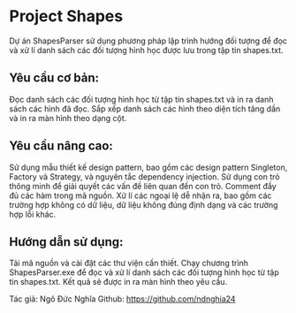 # Project Shapes
Dự án ShapesParser sử dụng phương pháp lập trình hướng đối tượng để đọc và xử lí danh sách các đối tượng hình học được lưu trong tập tin shapes.txt.

## Yêu cầu cơ bản:
Đọc danh sách các đối tượng hình học từ tập tin shapes.txt và in ra danh sách các hình đã đọc.
Sắp xếp danh sách các hình theo diện tích tăng dần và in ra màn hình theo dạng cột.

## Yêu cầu nâng cao:
Sử dụng mẫu thiết kế design pattern, bao gồm các design pattern Singleton, Factory và Strategy, và nguyên tắc dependency injection.
Sử dụng con trỏ thông minh để giải quyết các vấn đề liên quan đến con trỏ.
Comment đầy đủ các hàm trong mã nguồn.
Xử lí các ngoại lệ dễ nhận ra, bao gồm các trường hợp không có dữ liệu, dữ liệu không đúng định dạng và các trường hợp lỗi khác.

## Hướng dẫn sử dụng:
Tải mã nguồn và cài đặt các thư viện cần thiết.
Chạy chương trình ShapesParser.exe để đọc và xử lí danh sách các đối tượng hình học từ tập tin shapes.txt.
Kết quả sẽ được in ra màn hình theo yêu cầu.

Tác giả:
Ngô Đức Nghĩa
Github: https://github.com/ndnghia24
